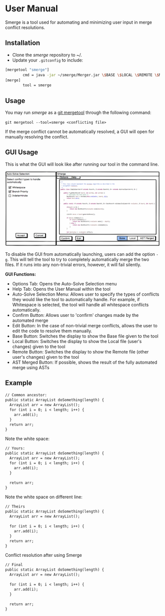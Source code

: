 # User Manual
Smerge is a tool used for automating and minimizing user input in merge conflict resolutions.
## Installation
* Clone the *smerge* repository to ~/.
* Update your `.gitconfig` to include: 
```bash
[mergetool "smerge"]
        cmd = java -jar ~/smerge/Merger.jar \$BASE \$LOCAL \$REMOTE \$MERGED
[merge]
        tool = smerge
```

## Usage
You may run *smerge* as a [git mergetool](https://git-scm.com/docs/git-mergetool) through the following command:

`git mergetool --tool=smerge <conflicting file>`

If the merge conflict cannot be automatically resolved, a GUI will open for manually resolving the conflict.

## GUI Usage
This is what the GUI will look like after running our tool in the command line.

![alt text](SmergeGUI.png)

To disable the GUI from automatically launching, users can add the option `-g`. This will tell the tool to try to completely automatically merge the two files. If it runs into any non-trivial errors, however, it will fail silently.

**GUI Functions:**
* Options Tab: Opens the Auto-Solve Selection menu
* Help Tab: Opens the User Manual within the tool
* Auto-Solve Selection Menu: Allows user to specify the types of conflicts they would like the tool to automatically handle. For example, if Whitespace is selected, the tool will handle all whitespace conflicts automatically.
* Confirm Button: Allows user to 'confirm' changes made by the automated merge
* Edit Button: In the case of non-trivial merge conflicts, allows the user to edit the code to resolve them manually.
* Base Button: Switches the display to show the Base file given to the tool
* Local Button: Switches the display to show the Local file (user's changes) given to the tool
* Remote Button: Switches the display to show the Remote file (other user's changes) given to the tool
* AST Merged Button: If possible, shows the result of the fully automated merge using ASTs

## Example
```
// Common ancestor:
public static ArrayList doSomething(length) {
  ArrayList arr = new ArrayList();
  for (int i = 0; i < length; i++) {
    arr.add(i);
  }
  return arr;
}
```

Note the white space:
```
// Yours:
public static ArrayList doSomething(length) {
  ArrayList arr = new ArrayList();
  for (int i = 0; i < length; i++) {
    arr.add(i);
  }

  return arr;
}
```

Note the white space on different line:
```
// Theirs
public static ArrayList doSomething(length) {
  ArrayList arr = new ArrayList();
  
  for (int i = 0; i < length; i++) {
    arr.add(i);
  }
  return arr;
}
```

Conflict resolution after using Smerge
```
// Final
public static ArrayList doSomething(length) {
  ArrayList arr = new ArrayList();
  
  for (int i = 0; i < length; i++) {
    arr.add(i);
  }
  
  return arr;
}
```
